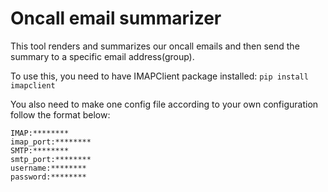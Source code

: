 # Oncall email summarizer


This tool renders and summarizes our oncall emails and then send the summary to a specific email address(group).


To use this, you need to have IMAPClient package installed:
```pip install imapclient```

You also need to make one config file according to your own configuration follow the format below:

```
IMAP:********
imap_port:********
SMTP:********
smtp_port:********
username:********
password:********
```

